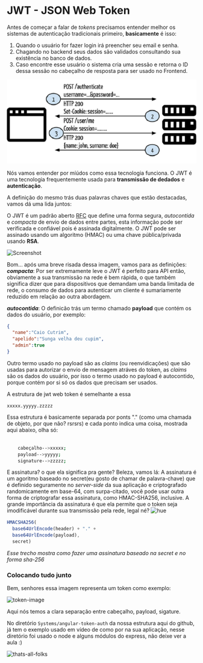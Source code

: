 # JWT - JSON Web Token

Antes de começar a falar de *tokens* precisamos entender melhor os sistemas de autenticação tradicionais primeiro, **basicamente** é isso:

1. Quando o usuário for fazer login irá preencher seu email e senha.
2. Chagando no backend seus dados são validados consultando sua existência no banco de dados.
3. Caso encontre esse usuário o sistema cria uma sessão e retorna o ID dessa sessão no cabeçalho de resposta para ser usado no Frontend.

![](./images/traditional-authentication-system-png.png)



Nós vamos entender por míúdos como essa tecnologia funciona. O JWT é uma tecnologia frequentemente usada para **transmissão de dedados** e **autenticação**.

A definição do mesmo trás duas palavras chaves que estão destacadas, vamos dá uma lida juntos:

O JWT é um padrão aberto [RFC](https://tools.ietf.org/html/rfc7519) que define uma forma segura, *autocontida* e *compacta* de envio de dados entre partes, esta informação pode ser verificada e confiável pois é assinada digitalmente. O JWT pode ser assinado usando um algoritmo (HMAC) ou uma chave pública/privada usando **RSA**.

![Screenshot](http://memesvault.com/wp-content/uploads/What-Meme-09.jpg)

Bom... após uma breve risada dessa imagem, vamos para as definições:  
***compacta***: Por ser extremamente leve o JWT é perfeito para API então, obviamente a sua transmissão na rede é bem rápida, o que também significa dizer que para dispositivos que demandam uma banda limitada de rede, o consumo de dados para autenticar um cliente é sumariamente reduzido em relação ao outra abordagem.

***autocontida***: O definicão trás um termo chamado **payload** que contém os dados do usuário, por exemplo:
```json
{
  "name":"Caio Cutrim",
  "apelido":"Sunga velha deu cupim",
  "admin":true
}
```
Outro termo usado no payload são as *claims* (ou reenvidicações) que são usadas para autorizar o envio de mensagem atráves do token, as *claims* são os dados do usuário, por isso o termo usado no payload é autocontido, porque contém por si só os dados que precisam ser usados.

A estrutura de jwt web token é semelhante a essa 
```
xxxxx.yyyyy.zzzzz
```
Essa estrutura é basicamente separada por ponts "." (como uma chamada de objeto, por que não? rsrsrs) e cada ponto indica uma coisa, mostrada aqui abaixo, olha só:
```sh

    cabeçalho-->xxxxx;
    payload-->yyyyy;
    signature-->zzzzz;
```
E assinatura? o que ela significa pra gente?
Beleza, vamos lá:
A assinatura é um agoritmo baseado no secret(eu gosto de chamar de palavra-chave) que é definido seguramente no *server-side* da sua aplicação e criptografado randomicamente em base-64, com surpa-citado, você pode usar outra forma de criptografar essa assinatura, como HMAC-SHA256, inclusive. A grande importância da assinatura é que ela permite que o token seja imodificável durante sua transmissão pela rede, legal né?
![hue](http://cdn.meme.am/instances/37690835.jpg)  

```javascript
HMACSHA256(
  base64UrlEncode(header) + "." +
  base64UrlEncode(payload),
  secret)
```  
*Esse trecho mostra como fazer uma assinatura baseado na secret e no forma sha-256*


### Colocando tudo junto  
Bem, senhores essa imagem representa um token como exemplo:

![token-image](https://cdn.auth0.com/content/jwt/encoded-jwt3.png)

Aqui nós temos a clara separação entre cabeçalho, payload, sigature.

No diretório ``` Systems/angular-token-auth ``` da nossa estrutura aqui do github, já tem o exemplo usado em vídeo de como por na sua aplicação, nesse diretório foi usado o node e alguns módulos do express, não deixe ver a aula :)

![thats-all-folks](http://vignette2.wikia.nocookie.net/looneytunes/images/e/e1/All.jpg/revision/latest?cb=20150313020828)
